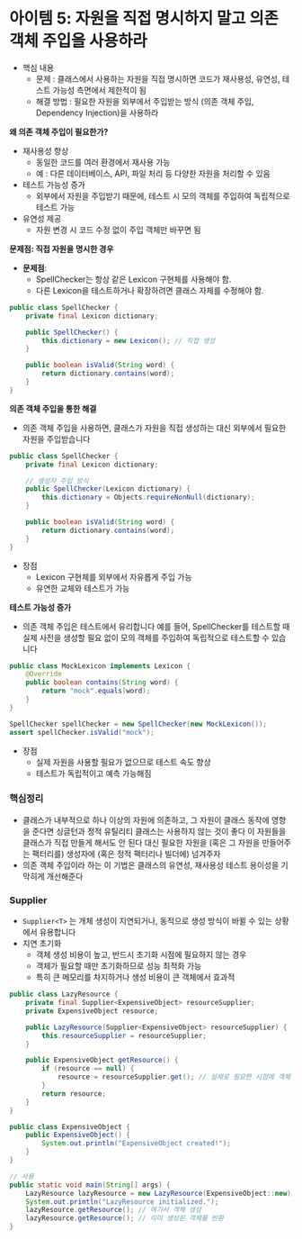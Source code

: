 # 아이템 5: 자원을 직접 명시하지 말고 의존 객체 주입을 사용하라

- 핵심 내용
    - 문제 : 클래스에서 사용하는 자원을 직접 명시하면 코드가 재사용성, 유연성, 테스트 가능성 측면에서 제한적이 됨
    - 해결 방법 : 필요한 자원을 외부에서 주입받는 방식 (의존 객체 주입, Dependency Injection)을 사용하라

**왜 의존 객체 주입이 필요한가?**

- 재사용성 향상
    - 동일한 코드를 여러 환경에서 재사용 가능
    - 예 : 다른 데이터베이스, API, 파일 처리 등 다양한 자원을 처리할 수 있음
- 테스트 가능성 증가
    - 외부에서 자원을 주입받기 때문에, 테스트 시 모의 객체를 주입하여 독립적으로 테스트 가능
- 유연성 제공
    - 자원 변경 시 코드 수정 없이 주입 객체만 바꾸면 됨

**문제점: 직접 자원을 명시한 경우**

- **문제점**:
    - SpellChecker는 항상 같은 Lexicon 구현체를 사용해야 함.
    - 다른 Lexicon을 테스트하거나 확장하려면 클래스 자체를 수정해야 함.

```java
public class SpellChecker {
    private final Lexicon dictionary;

    public SpellChecker() {
        this.dictionary = new Lexicon(); // 직접 생성
    }

    public boolean isValid(String word) {
        return dictionary.contains(word);
    }
}
```

**의존 객체 주입을 통한 해결**

- 의존 객체 주입을 사용하면, 클래스가 자원을 직접 생성하는 대신 외부에서 필요한 자원을 주입받습니다

```java
public class SpellChecker {
    private final Lexicon dictionary;

    // 생성자 주입 방식
    public SpellChecker(Lexicon dictionary) {
        this.dictionary = Objects.requireNonNull(dictionary);
    }

    public boolean isValid(String word) {
        return dictionary.contains(word);
    }
}
```

- 장점
    - Lexicon 구현체를 외부에서 자유롭게 주입 가능
    - 유연한 교체와 테스트가 가능

**테스트 가능성 증가**

- 의존 객체 주입은 테스트에서 유리합니다 예를 들어, SpellChecker를 테스트할 때 실제 사전을 생성할 필요 없이 모의 객체를 주입하여 독립적으로 테스트할 수 있습니다

```java
public class MockLexicon implements Lexicon {
    @Override
    public boolean contains(String word) {
        return "mock".equals(word);
    }
}

SpellChecker spellChecker = new SpellChecker(new MockLexicon());
assert spellChecker.isValid("mock");
```

- 장점
    - 실제 자원을 사용할 필요가 없으므로 테스트 속도 향상
    - 테스트가 독립적이고 예측 가능해짐

### 핵심정리

- 클래스가 내부적으로 하나 이상의 자원에 의존하고, 그 자원이 클래스 동작에 영향을 준다면 싱글턴과 정적 유틸리티 클래스는 사용하지 않는 것이 좋다 이 자원들을 클래스가 직접 만들게 해서도 안 된다 대신 필요한 자원을 (혹은 그 자원을 만들어주는 팩터리를) 생성자에 (혹은 정적 팩터리나 빌더에) 넘겨주자
- 의존 객체 주입이라 하는 이 기법은 클래스의 유연성, 재사용성 테스트 용이성을 기막히게 개선해준다

### Supplier

- `Supplier<T>` 는 개체 생성이 지연되거나, 동적으로 생성 방식이 바뀔 수 있는 상황에서 유용합니다
- 지연 초기화
    - 객체 생성 비용이 높고, 반드시 초기화 시점에 필요하지 않는 경우
    - 객체가 필요할 때만 초기화하므로 성능 최적화 가능
    - 특히 큰 메모리를 차지하거나 생성 비용이 큰 객체에서 효과적

```java
public class LazyResource {
    private final Supplier<ExpensiveObject> resourceSupplier;
    private ExpensiveObject resource;

    public LazyResource(Supplier<ExpensiveObject> resourceSupplier) {
        this.resourceSupplier = resourceSupplier;
    }

    public ExpensiveObject getResource() {
        if (resource == null) {
            resource = resourceSupplier.get(); // 실제로 필요한 시점에 객체 생성
        }
        return resource;
    }
}

public class ExpensiveObject {
    public ExpensiveObject() {
        System.out.println("ExpensiveObject created!");
    }
}

// 사용
public static void main(String[] args) {
    LazyResource lazyResource = new LazyResource(ExpensiveObject::new);
    System.out.println("LazyResource initialized.");
    lazyResource.getResource(); // 여기서 객체 생성
    lazyResource.getResource(); // 이미 생성된 객체를 반환
}
```